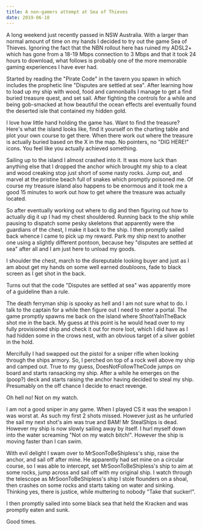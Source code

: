 ```yaml
---
title: A non-gamers attempt at Sea of Thieves
date: 2019-06-10
---
```


A long weekend just recently passed in NSW Australia. With a larger than normal amount of time on my hands I decided to try out the game Sea of Thieves. Ignoring the fact that the NBN rollout here has ruined my ADSL2+ which has gone from a 18-19 Mbps connection to 3 Mbps and that it took 24 hours to download, what follows is probably one of the more memorable gaming experiences I have ever had.

Started by reading the "Pirate Code" in the tavern you spawn in which includes the prophetic line "Disputes are settled at sea". After learning how to load up my ship with wood, food and cannonballs I manage to get a find buried treasure quest, and set sail. After fighting the controls for a while and being gob-smacked at how beautiful the ocean effects areI eventually found the deserted isle that contained my hidden gold. 

I love how little hand holding the game has. Want to find the treasure? Here's what the island looks like, find it yourself on the charting table and plot your own course to get there. When there work out where the treasure is actually buried based on the X in the map. No pointers, no "DIG HERE!" icons. You feel like you actually achieved something.

Sailing up to the island I almost crashed into it. It was more luck than anything else that I dropped the anchor which brought my ship to a cleat and wood creaking stop just short of some nasty rocks. Jump out, and marvel at the pristine beach full of snakes which promptly poisoned me. Of course my treasure island also happens to be enormous and it took me a good 15 minutes to work out how to get where the treasure was actually located.

So after eventually working out where to dig and then figuring out how to actually dig it up I had my chest shouldered. Running back to the ship while pausing to dispatch some pesky skeletons that apparently were the guardians of the chest, I make it back to the ship. I then promptly sailed back whence I came to pick up my reward. Park my ship next to another one using a slightly different pontoon, because hey "disputes are settled at sea" after all and I am just here to unload my goods.

I shoulder the chest, march to the disreputable looking buyer and just as I am about get my hands on some well earned doubloons, fade to black screen as I get shot in the back.

Turns out that the code "Disputes are settled at sea" was apparently more of a guideline than a rule.

The death ferryman ship is spooky as hell and I am not sure what to do. I talk to the captain for a while then figure out I need to enter a portal. The game promptly spawns me back on the island where ShootYaInTheBack shot me in the back. My guess at this point is he would head over to my fully provisioned ship and check it out for more loot, which I did have as I had hidden some in the crows nest, with an obvious target of a silver goblet in the hold.

Mercifully I had swapped out the pistol for a sniper rifle when looking through the ships armory. So, I perched on top of a rock well above my ship and camped out. True to my guess, DoesNotFollowTheCode jumps on board and starts ransacking my ship. After a while he emerges on the (poop?) deck and starts raising the anchor having decided to steal my ship. Presumably on the off chance I decide to enact revenge. 

Oh hell no! Not on my watch.

I am not a good sniper in any game. When I played CS it was the weapon I was worst at. As such my first 2 shots missed. However just as he unfurled the sail my next shot's aim was true and BAM! Mr StealShips is dead. However my ship is now slowly sailing away by itself. I hurl myself down into the water screaming "Not on my watch bitch!". However the ship is moving faster than I can swim.

With evil delight I swam over to MrSoonToBeShipless's ship, raise the anchor, and sail off after mine. He apparently had set mine on a circular course, so I was able to intercept, set MrSoonToBeShipless's ship to aim at some rocks, jump across and sail off with my original ship. I watch through the telescope as MrSoonToBeShipless's ship I stole flounders on a shoal, then crashes on some rocks and starts taking on water and sinking. Thinking yes, there is justice, while muttering to nobody "Take that sucker!".

I then promptly sailed into some black sea that held the Kracken and was promptly eaten and sunk.

Good times.